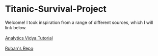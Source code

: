 # Titanic-Survival-Project

Welcome! I took inspiration from a range of different sources, which I will link below. <br><br>
[Analytics Vidya Tutorial](https://www.analyticsvidhya.com/blog/2021/07/titanic-survival-prediction-using-machine-learning/) <br><br>
[Ruban's Repo](https://github.com/Ruban2205/titanic-classification)<br><Br>
